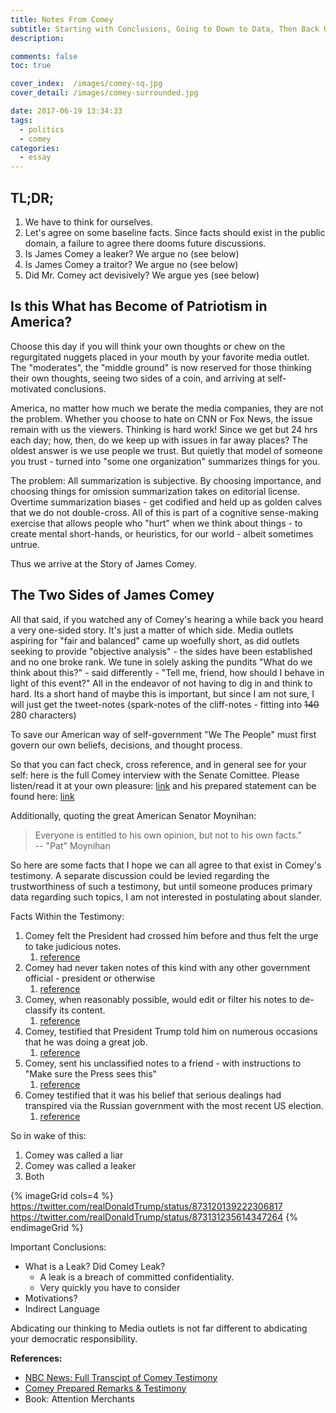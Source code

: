 ```yaml
---
title: Notes From Comey
subtitle: Starting with Conclusions, Going to Down to Data, Then Back Up Again.
description:

comments: false
toc: true

cover_index:  /images/comey-sq.jpg
cover_detail: /images/comey-surrounded.jpg

date: 2017-06-19 13:34:33
tags:
  - politics
  - comey
categories:
  - essay
---
```

## TL;DR;
1. We have to think for ourselves.
1. Let's agree on some baseline facts. Since facts should exist in the public domain, a failure to agree there dooms future discussions.
1. Is James Comey a leaker? We argue no (see below)
2. Is James Comey a traitor? We argue no (see below)
3. Did Mr. Comey act devisively? We argue yes (see below)


## Is this What has Become of Patriotism in America?

Choose this day if you will think your own thoughts or chew on the regurgitated nuggets placed in your mouth by your favorite media outlet. The "moderates", the "middle ground" is now reserved for those thinking their own thoughts, seeing two sides of a coin, and arriving at self-motivated conclusions.

America, no matter how much we berate the media companies, they are not the problem. Whether you choose to hate on CNN or Fox News, the issue remain with us the viewers. Thinking is hard work! Since we get but 24 hrs each day; how, then, do we keep up with issues in far away places? The oldest answer is we use people we trust. But quietly that model of someone you trust - turned into "some one organization" summarizes things for you. 

The problem: All summarization is subjective. By choosing importance, and choosing things for omission summarization takes on editorial license. Overtime summarization biases - get codified and held up as golden calves that we do not double-cross. All of this is part of a cognitive sense-making exercise that allows people who "hurt" when we think about things - to create mental short-hands, or heuristics, for our world - albeit sometimes untrue.

Thus we arrive at the Story of James Comey.

## The Two Sides of James Comey
All that said, if you watched any of Comey's hearing a while back you heard a very one-sided story. It's just a matter of which side. Media outlets aspiring for "fair and balanced" came up woefully short, as did outlets seeking to provide "objective analysis" - the sides have been established and no one broke rank. We tune in solely asking the pundits "What do we think about this?" - said differently - "Tell me, friend, how should I behave in light of this event?" All in the endeavor of not having to dig in and think to hard. Its a short hand of maybe this is important, but since I am not sure, I will just get the tweet-notes (spark-notes of the cliff-notes - fitting into ~~140~~ 280 characters) 

To save our American way of self-government "We The People" must first govern our own beliefs, decisions, and thought process.

So that you can fact check, cross reference, and in general see for your self: here is the full Comey interview with the Senate Comittee. Please listen/read it at your own pleasure: [link](http://www.nbcnews.com/politics/politics-news/james-comey-full-transcript-ex-fbi-chief-s-testimony-n770086) and his prepared statement can be found here: [link](https://assets.documentcloud.org/documents/3860358/Comey-Prepared-Remarks-Testimony.pdf)

Additionally, quoting the great American Senator Moynihan: 
> Everyone is entitled to his own opinion, but not to his own facts." <br>
> -- "Pat" Moynihan

So here are some facts that I hope we can all agree to that exist in Comey's testimony. A separate discussion could be levied regarding the trustworthiness of such a testimony, but until someone produces primary data regarding such topics, I am not interested in postulating about slander.

Facts Within the Testimony:

1. Comey felt the President had crossed him before and thus felt the urge to take judicious notes.
    1. [reference](/#)
2. Comey had never taken notes of this kind with any other government official - president or otherwise 
    1. [reference](/#)
3. Comey, when reasonably possible, would edit or filter his notes to de-classify its content. 
    1. [reference](/#)
4. Comey, testified that President Trump told him on numerous occasions that he was doing a great job.
    1. [reference](/#)
5. Comey, sent his unclassified notes to a friend - with instructions to "Make sure the Press sees this"
    1. [reference](/#)
6. Comey testified that it was his belief that serious dealings had transpired via the Russian government with the most recent US election.
    1. [reference](/#)

So in wake of this:

1. Comey was called a liar
1. Comey was called a leaker
2. Both

{% imageGrid cols=4 %}
https://twitter.com/realDonaldTrump/status/873120139222306817
https://twitter.com/realDonaldTrump/status/873131235614347264
{% endimageGrid %}

Important Conclusions:

- What is a Leak? Did Comey Leak?
	- A leak is a breach of committed confidentiality.
	- Very quickly you have to consider 
- Motivations?
- Indirect Language

Abdicating our thinking to Media outlets is not far different to abdicating your democratic responsibility.

**References:**

- [NBC News: Full Transcipt of Comey Testimony](http://www.nbcnews.com/politics/politics-news/james-comey-full-transcript-ex-fbi-chief-s-testimony-n770086)
- [Comey Prepared Remarks & Testimony](https://assets.documentcloud.org/documents/3860358/Comey-Prepared-Remarks-Testimony.pdf)
- Book: Attention Merchants